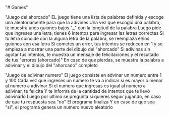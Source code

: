 "# Games"

"Juego del ahorcado"
EL juego tiene una lista de palabras definida y escoge una aleatoriamente para que la adivines
Una vez que escogió una palabra, te muestra unos guiones bajos "_" con la longitud de la palabra
Luego pide que ingreses una letra, tienes 6 intentos para ingresar las letras correctas
Si tu letra coincide con la alguna letra de la palabra, se reemplaza el/los guiones con esa letra
Si cometes un error, tus intentos se reducen en 1 y se empieza a mostrar una parte del dibujo del "ahorcado"
Si adivinas sin agotar tus intentos, te muestra un mensaje de felicitaciones y el resultado de tus "errores (ahorcado)"
En caso de que pierdas, se muestra la palabra a adivinar y el dibujo del "ahorcado" completo

"Juego de adivinar numero"
El juego consiste en advinar un numero entre 1 y 100
Cada vez que ingreses un numero te va a indicar si es mayor o menor al numero a adivinar
Si el numero que ingresas es igual al numero a adivinar, te felicita
Y te informa de la cantidad de intentos que te llevó adivinarlo
Luego por ultimo se pregunta si quieres seguir jugando, en caso de que tu respuesta sea "no"
El programa finaliza
Y en caso de que sea "si", el programa genera un numero nuevo aleatorio